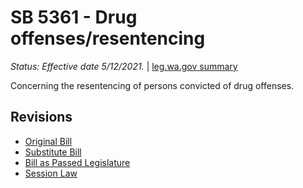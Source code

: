 # SB 5361 - Drug offenses/resentencing
*Status: Effective date 5/12/2021.* | [leg.wa.gov summary](https://app.leg.wa.gov/billsummary?BillNumber=5361&Year=2021)

Concerning the resentencing of persons convicted of drug offenses.

## Revisions
* [Original Bill](1/)
* [Substitute Bill](S/)
* [Bill as Passed Legislature](S.PL/)
* [Session Law](S.SL/)